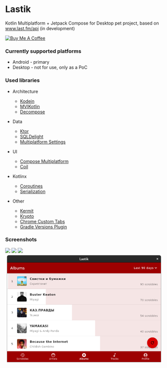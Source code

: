 # Lastik
Kotlin Multiplatform + Jetpack Compose for Desktop pet project, based on www.last.fm/api (in development)

<a href="https://www.buymeacoffee.com/hotmule" target="_blank"><img src="https://cdn.buymeacoffee.com/buttons/default-orange.png" alt="Buy Me A Coffee" height="41" width="174"></a>

### Currently supported platforms
- Android - primary
- Desktop - not for use, only as a PoC

### Used libraries

- Architecture
    - [Kodein](https://github.com/Kodein-Framework/Kodein-DI)
    - [MVIKotlin](https://github.com/arkivanov/MVIKotlin)
    - [Decompose](https://github.com/arkivanov/Decompose)
- Data
    - [Ktor](https://github.com/ktorio/ktor)
    - [SQLDelight](https://github.com/cashapp/sqldelight)
    - [Multiplatform Settings](https://github.com/russhwolf/multiplatform-settings)
- UI
    - [Compose Multiplatform](https://github.com/jetbrains/compose-jb)
    - [Coil](https://github.com/coil-kt/coil)

- Kotlinx
  - [Coroutines](https://github.com/Kotlin/kotlinx.coroutines)
  - [Serialization](https://github.com/Kotlin/kotlinx.serialization)  
- Other
    - [Kermit](https://github.com/touchlab/Kermit)
    - [Krypto](https://github.com/korlibs/krypto)
    - [Chrome Custom Tabs](https://developer.chrome.com/docs/android/custom-tabs/overview/)
    - [Gradle Versions Plugin](https://github.com/ben-manes/gradle-versions-plugin)

### Screenshots
<img src="screenshots/resents.jpg" width="270px"> <img src="screenshots/albums.jpg" width="270px"> <img src="screenshots/profile.jpg" width="270px">
<img src="screenshots/desktop.png" width="835px">
